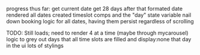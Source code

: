 progress thus far:
get current date
get 28 days after that
formated date
rendered all dates
created timeslot comps and the "day" state variable 
nail down booking logic for all dates, having them persist regardless of scrolling

TODO:
Still loads;
need to render 4 at a time (maybe through mycarousel)
logic to grey out days that all time slots are filled and display:none that day in the ui
lots of stylings